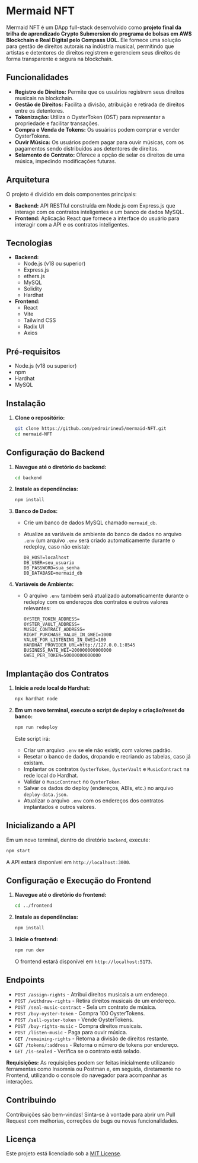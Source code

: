 # Mermaid NFT

Mermaid NFT é um DApp full-stack desenvolvido como **projeto final da trilha de aprendizado Crypto Submersion do programa de bolsas em AWS Blockchain e Real Digital pelo Compass UOL.** Ele fornece uma solução para gestão de direitos autorais na indústria musical, permitindo que artistas e detentores de direitos registrem e gerenciem seus direitos de forma transparente e segura na blockchain.

## Funcionalidades

*   **Registro de Direitos:** Permite que os usuários registrem seus direitos musicais na blockchain.
*   **Gestão de Direitos:** Facilita a divisão, atribuição e retirada de direitos entre os detentores.
*   **Tokenização:** Utiliza o OysterToken (OST) para representar a propriedade e facilitar transações.
*   **Compra e Venda de Tokens:** Os usuários podem comprar e vender OysterTokens.
*   **Ouvir Música:** Os usuários podem pagar para ouvir músicas, com os pagamentos sendo distribuídos aos detentores de direitos.
*   **Selamento de Contrato:** Oferece a opção de selar os direitos de uma música, impedindo modificações futuras.

## Arquitetura

O projeto é dividido em dois componentes principais:

*   **Backend:** API RESTful construída em Node.js com Express.js que interage com os contratos inteligentes e um banco de dados MySQL.
*   **Frontend:** Aplicação React que fornece a interface do usuário para interagir com a API e os contratos inteligentes.

## Tecnologias

*   **Backend:**
    *   Node.js (v18 ou superior)
    *   Express.js
    *   ethers.js
    *   MySQL
    *   Solidity
    *   Hardhat
*   **Frontend:**
    *   React
    *   Vite
    *   Tailwind CSS
    *   Radix UI
    *   Axios

## Pré-requisitos

*   Node.js (v18 ou superior)
*   npm
*   Hardhat
*   MySQL

## Instalação

1. **Clone o repositório:**

    ```bash
    git clone https://github.com/pedroirineu5/mermaid-NFT.git
    cd mermaid-NFT
    ```

## Configuração do Backend

1. **Navegue até o diretório do backend:**

    ```bash
    cd backend
    ```

2. **Instale as dependências:**

    ```bash
    npm install
    ```

3. **Banco de Dados:**
    *   Crie um banco de dados MySQL chamado `mermaid_db`.
    *   Atualize as variáveis de ambiente do banco de dados no arquivo `.env` (um arquivo `.env` será criado automaticamente durante o redeploy, caso não exista):

        ```
        DB_HOST=localhost
        DB_USER=seu_usuario
        DB_PASSWORD=sua_senha
        DB_DATABASE=mermaid_db
        ```

4. **Variáveis de Ambiente:**
    *   O arquivo `.env` também será atualizado automaticamente durante o redeploy com os endereços dos contratos e outros valores relevantes:

        ```
        OYSTER_TOKEN_ADDRESS=
        OYSTER_VAULT_ADDRESS=
        MUSIC_CONTRACT_ADDRESS=
        RIGHT_PURCHASE_VALUE_IN_GWEI=1000
        VALUE_FOR_LISTENING_IN_GWEI=100
        HARDHAT_PROVIDER_URL=http://127.0.0.1:8545
        BUSINESS_RATE_WEI=200000000000000
        GWEI_PER_TOKEN=50000000000000
        ```

## Implantação dos Contratos

1. **Inicie a rede local do Hardhat:**

    ```bash
    npx hardhat node
    ```

2. **Em um novo terminal, execute o script de deploy e criação/reset do banco:**

    ```bash
    npm run redeploy
    ```

    Este script irá:
    *   Criar um arquivo `.env` se ele não existir, com valores padrão.
    *   Resetar o banco de dados, dropando e recriando as tabelas, caso já existam.
    *   Implantar os contratos `OysterToken`, `OysterVault` e `MusicContract` na rede local do Hardhat.
    *   Validar o `MusicContract` no `OysterToken`.
    *   Salvar os dados do deploy (endereços, ABIs, etc.) no arquivo `deploy-data.json`.
    *   Atualizar o arquivo `.env` com os endereços dos contratos implantados e outros valores.

## Inicializando a API

Em um novo terminal, dentro do diretório `backend`, execute:

```bash
npm start
```

A API estará disponível em `http://localhost:3000`.

## Configuração e Execução do Frontend

1. **Navegue até o diretório do frontend:**

    ```bash
    cd ../frontend
    ```

2. **Instale as dependências:**

    ```bash
    npm install
    ```

3. **Inicie o frontend:**

    ```bash
    npm run dev
    ```

    O frontend estará disponível em `http://localhost:5173`.

## Endpoints

*   `POST /assign-rights` - Atribui direitos musicais a um endereço.
*   `POST /withdraw-rights` - Retira direitos musicais de um endereço.
*   `POST /seal-music-contract` - Sela um contrato de música.
*   `POST /buy-oyster-token` - Compra 100 OysterTokens.
*   `POST /sell-oyster-token` - Vende OysterTokens.
*   `POST /buy-rights-music` - Compra direitos musicais.
*   `POST /listen-music` - Paga para ouvir música.
*   `GET /remaining-rights` - Retorna a divisão de direitos restante.
*   `GET /tokens/:address` - Retorna o número de tokens por endereço.
*   `GET /is-sealed` - Verifica se o contrato está selado.

**Requisições:** As requisições podem ser feitas inicialmente utilizando ferramentas como Insomnia ou Postman e, em seguida, diretamente no Frontend, utilizando o console do navegador para acompanhar as interações.

## Contribuindo

Contribuições são bem-vindas! Sinta-se à vontade para abrir um Pull Request com melhorias, correções de bugs ou novas funcionalidades.

## Licença

Este projeto está licenciado sob a [MIT License](LICENSE).
